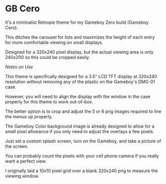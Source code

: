 # GB Cero

It's a minimalist Retropie theme for my Gameboy Zero build (Gameboy Cero). 

This ditches the carousel for lists and maximizes the height of each entry for more comfortable viewing on small displays.

Designed for a 320x240 pixel display, but the actual viewing area is only 240x200 so this could be cropped easily.


*Notes on Use*

This theme is specifically designed for a 3.5" LCD TFT display at 320x240 resolution without removing any of the plastic on the Gameboy's DMG-01 case.



However, you will need to align the display with the window in the case properly for this theme to work out-of-box.



The better option is to crop and adjust the 5 or 6 png images required to line the menus up properly. 

The Gameboy Color background image is already designed to allow for a small pixel allowance if you only need to adjust the overlays a few pixels.

Just set a custom splash screen, turn on the Gameboy, and take a picture of the screen. 

You can probably count the pixels with your cell phone camera if you really want a perfect view.

I originally laid a 10x10 pixel grid over a blank 320x240 png to measure the viewing window.

